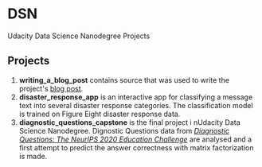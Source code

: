 # DSN
Udacity Data Science Nanodegree Projects

## Projects
1. **writing_a_blog_post** contains source that was used to write the project's [blog post](https://medium.com/@locmelis.audris/getting-a-virtual-break-in-copenhagen-99c9abf2bfc2).
2. **disaster_response_app** is an interactive app for classifying a message text into several disaster response categories. The classification model is trained on Figure Eight disaster response data.
3. **diagnostic_questions_capstone** is the final project i nUdacity Data Science Nanodegree. Dignostic Questions data from [*Diagnostic Questions: The NeurIPS 2020 Education Challenge*](https://www.microsoft.com/en-us/research/academic-program/diagnostic-questions/) are analysed and a first attempt to predict the answer correctness with matrix factorization is made.
